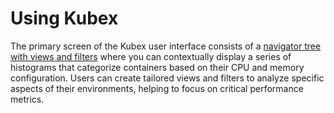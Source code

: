 # Using Kubex

The primary screen of the Kubex user interface consists of a [navigator tree with views and filters](https://www.densify.com/docs-kubex/Content/Videos/Using%20the%20Tree%20Viewer.htm)  where you can contextually display a series of histograms that categorize containers based on their CPU and memory configuration.  Users can create tailored views and filters to analyze specific aspects of their environments, helping to focus on critical performance metrics.
